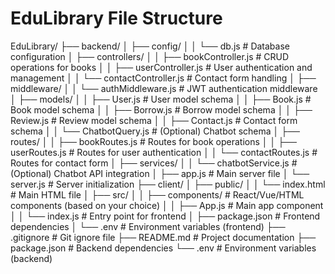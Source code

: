# EduLibrary File Structure

EduLibrary/
├── backend/
│   ├── config/
│   │   └── db.js              # Database configuration
│   ├── controllers/
│   │   ├── bookController.js   # CRUD operations for books
│   │   ├── userController.js   # User authentication and management
│   │   └── contactController.js # Contact form handling
│   ├── middleware/
│   │   └── authMiddleware.js   # JWT authentication middleware
│   ├── models/
│   │   ├── User.js             # User model schema
│   │   ├── Book.js             # Book model schema
│   │   ├── Borrow.js           # Borrow model schema
│   │   ├── Review.js           # Review model schema
│   │   ├── Contact.js          # Contact form schema
│   │   └── ChatbotQuery.js     # (Optional) Chatbot schema
│   ├── routes/
│   │   ├── bookRoutes.js       # Routes for book operations
│   │   ├── userRoutes.js       # Routes for user authentication
│   │   └── contactRoutes.js    # Routes for contact form
│   ├── services/
│   │   └── chatbotService.js   # (Optional) Chatbot API integration
│   ├── app.js                  # Main server file
│   └── server.js               # Server initialization
├── client/
│   ├── public/
│   │   └── index.html          # Main HTML file
│   ├── src/
│   │   ├── components/         # React/Vue/HTML components (based on your choice)
│   │   ├── App.js              # Main app component
│   │   └── index.js            # Entry point for frontend
│   ├── package.json            # Frontend dependencies
│   └── .env                    # Environment variables (frontend)
├── .gitignore                  # Git ignore file
├── README.md                   # Project documentation
├── package.json                # Backend dependencies
└── .env                        # Environment variables (backend)
